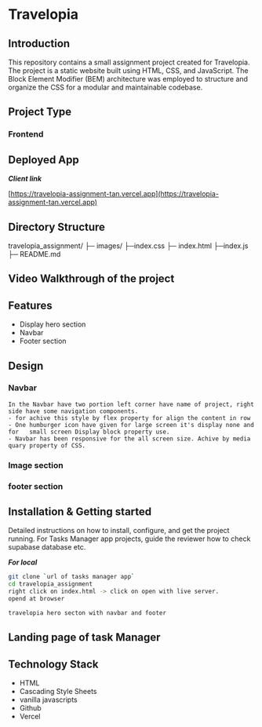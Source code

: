  # Travelopia

## Introduction
This repository contains a small assignment project created for Travelopia. The project is a static website built using HTML, CSS, and JavaScript. The Block Element Modifier (BEM) architecture was employed to structure and organize the CSS for a modular and maintainable codebase.

## Project Type
### Frontend

## Deployed App

***Client link*** 

[https://travelopia-assignment-tan.vercel.app](https://travelopia-assignment-tan.vercel.app)


## Directory Structure

travelopia_assignment/
├─ images/
├─index.css
├─ index.html
├─index.js
├─ README.md



## Video Walkthrough of the project
[]()


## Features
- Display hero section
- Navbar
- Footer section

## Design 

### Navbar 

    In the Navbar have two portion left corner have name of project, right side have some navigation components.
    - for achive this style by flex property for align the content in row
    - One humburger icon have given for large screen it's display none and for   small screen Display block property use.
    - Navbar has been responsive for the all screen size. Achive by media quary property of CSS.

### Image section


### footer section

## Installation & Getting started
Detailed instructions on how to install, configure, and get the project running. For Tasks Manager app projects, guide the reviewer how to check supabase database etc.

***For local***
```bash 
git clone `url of tasks manager app`
cd travelopia_assignment
right click on index.html -> click on open with live server.
opend at browser
```

```bash
travelopia hero secton with navbar and footer
```

## Landing page of task Manager

## Technology Stack

- HTML
- Cascading Style Sheets
- vanilla javascripts
- Github
- Vercel
